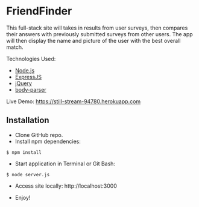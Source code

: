 # FriendFinder
This full-stack site will takes in results from user surveys, then compares their answers with previously submitted surveys from other users. The app will then display the name and picture of the user with the best overall match.

Technologies Used:
- [Node.js](https://nodejs.org/en/)
- [ExpressJS](https://expressjs.com/) 
- [jQuery](https://www.npmjs.com/package/moment)
- [body-parser](https://www.npmjs.com/package/body-parser)

Live Demo: https://still-stream-94780.herokuapp.com

## Installation

- Clone GitHub repo.
- Install npm dependencies:

```
$ npm install
```
- Start application in Terminal or Git Bash:

```
$ node server.js
```

- Access site locally:
http://localhost:3000

- Enjoy!
